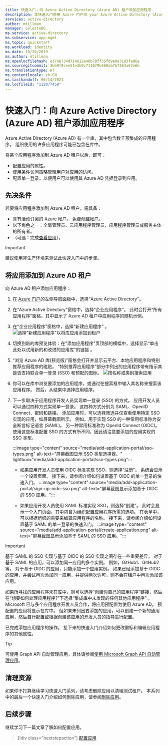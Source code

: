 ```yaml
---
title: 快速入门：向 Azure Active Directory (Azure AD) 租户添加应用程序
description: 本快速入门使用 Azure 门户向 your Azure Active Directory (Azure AD) 租户添加库应用程序。
services: active-directory
author: mtillman
manager: CelesteDG
ms.service: active-directory
ms.subservice: app-mgmt
ms.topic: quickstart
ms.workload: identity
ms.date: 10/29/2019
ms.author: mtillman
ms.openlocfilehash: e3748734d714812a40b78ff35fd9e0a31d3fa86e
ms.sourcegitcommit: 3bb9f8cee51e3b9c711679b460ab7b7363a62e6b
ms.translationtype: HT
ms.contentlocale: zh-CN
ms.lasthandoff: 06/14/2021
ms.locfileid: "112077458"
---
```

# <a name="quickstart-add-an-application-to-your-azure-active-directory-azure-ad-tenant"></a>快速入门：向 Azure Active Directory (Azure AD) 租户添加应用程序

Azure Active Directory (Azure AD) 有一个库，其中包含数千预集成的应用程序。 组织使用的许多应用程序可能已包含在库中。

将某个应用程序添加到 Azure AD 租户以后，即可：

- 配置应用的属性。
- 使用条件访问策略管理用户对应用的访问。
- 配置单一登录，以便用户可以使用其 Azure AD 凭据登录到应用。

## <a name="prerequisites"></a>先决条件

若要将应用程序添加到 Azure AD 租户，需具备：

- 具有活动订阅的 Azure 帐户。 [免费创建帐户](https://azure.microsoft.com/free/?WT.mc_id=A261C142F)。
- 以下角色之一：全局管理员、云应用程序管理员、应用程序管理员或服务主体的所有者。
- （可选：完成[查看应用](view-applications-portal.md)）。

>[!IMPORTANT]
>建议使用非生产环境来测试此快速入门中的步骤。

## <a name="add-an-app-to-your-azure-ad-tenant"></a>将应用添加到 Azure AD 租户

向 Azure AD 租户添加应用程序：

1. 在 [Azure 门户](https://portal.azure.com)的左侧导航面板中，选择“Azure Active Directory”。
2. 在“Azure Active Directory”窗格中，选择“企业应用程序”。  此时会打开“所有应用程序”窗格，其中显示了 Azure AD 租户中应用程序的随机示例。
3. 在“企业应用程序”窗格中，选择“新建应用程序” 。 
    ![选择“新建应用程序”以将库应用添加到租户](media/add-application-portal/new-application.png)
4. 切换到新的库预览体验：在“添加应用程序”页顶部的横幅中，选择显示“单击此处以试用新的和改进的应用库”的链接 。
5. “浏览 Azure AD 库(预览版)”窗格会打开并显示云平台、本地应用程序和特别推荐应用程序的磁贴。 “特别推荐应用程序”部分中列出的应用程序带有指示其是否支持联合单一登录 (SSO) 和预配的图标。 
    ![按名称或类别搜索应用](media/add-application-portal/browse-gallery.png)
6. 你可以在库中浏览要添加的应用程序，或通过在搜索框中输入其名称来搜索该应用程序。 然后，从结果中选择应用程序。 
7. 下一步取决于应用程序开发人员实现单一登录 (SSO) 的方式。 应用开发人员可以通过四种方式实现单一登录。 这四种方式分别为 SAML、OpenID Connect、密码和链接。 添加应用时，可以选择筛选并仅查看使用特定 SSO 实现的应用，如屏幕截图所示。 例如，用于实现 SSO 的一种常用标准称为安全断言标记语言 (SAML)。 另一种常用标准称为 OpenId Connect (OIDC)。 使用这些标准配置 SSO 的方式有所不同，因此请注意要添加的应用实现的 SSO 类型。

    :::image type="content" source="media/add-application-portal/sso-types.png" alt-text="屏幕截图显示 SSO 类型选择器。" lightbox="media/add-application-portal/sso-types.png":::

    - 如果应用开发人员使用 OIDC 标准实现 SSO，则选择“注册”。 系统会显示一个设置页面。 接下来，请参阅介绍如何设置基于 OIDC 的单一登录的快速入门。
    :::image type="content" source="media/add-application-portal/sign-up-oidc-sso.png" alt-text="屏幕截图显示添加基于 OIDC 的 SSO 应用。":::

    - 如果应用开发人员使用 SAML 标准实现 SSO，则选择“创建”。 此时会显示一个入门页面，其中包含为组织配置应用程序所需的选项。 在表单中，可以根据组织的需要来编辑应用程序的名称。 接下来，请参阅介绍如何设置基于 SAML 的单一登录的快速入门。
    :::image type="content" source="media/add-application-portal/create-application.png" alt-text="屏幕截图显示添加基于 SAML 的 SSO 应用。":::


> [!IMPORTANT]
> 基于 SAML 的 SSO 实现与基于 OIDC 的 SSO 实现之间存在一些重要差异。 对于基于 SAML 的应用，可以添加同一应用的多个实例。 例如，GitHub1、GitHub2 等。 对于基于 OIDC 的应用，只能添加一个应用实例。 如果已经添加基于 OIDC 的应用，并尝试再次添加同一应用，并提供两次许可，则不会在租户中再次添加该应用。

如果所寻找的应用程序未在库中，则可以选择“创建你自己的应用程序”链接，然后在“想要如何处理应用程序?”下选择“集成库中未发现的任何其他应用程序”  。 Microsoft 已与多个应用程序开发人员合作，将应用预配置为使用 Azure AD。 预配置的应用将显示在库中。 但如果未列出要添加的应用，可以创建一个新的通用应用，然后自行配置或根据创建该应用的开发人员的指导进行配置。

已完成添加应用程序的操作。 接下来的快速入门介绍如何更改徽标和编辑应用程序的其他属性。

> [!TIP]
> 可使用 Graph API 自动管理应用，具体请参阅[使用 Microsoft Graph API 自动管理应用](/graph/application-saml-sso-configure-api)。

## <a name="clean-up-resources"></a>清理资源

如果你不打算继续学习快速入门系列，请考虑删除应用以清理测试租户。 本系列中的最后一个快速入门介绍如何删除应用，请参阅[删除应用](delete-application-portal.md)。

## <a name="next-steps"></a>后续步骤

继续学习下一篇文章了解如何配置应用。
> [!div class="nextstepaction"]
> [配置应用](add-application-portal-configure.md)